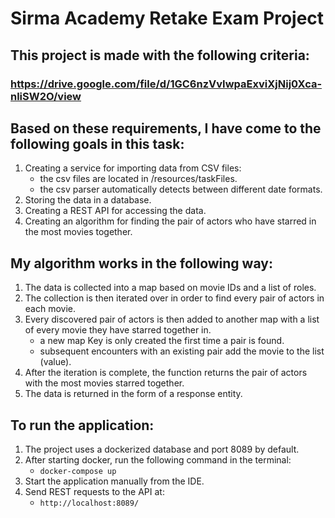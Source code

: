 # Sirma Academy Retake Exam Project

## This project is made with the following criteria:
### https://drive.google.com/file/d/1GC6nzVvIwpaExviXjNij0Xca-nliSW2O/view

## Based on these requirements, I have come to the following goals in this task:

1. Creating a service for importing data from CSV files:
   - the csv files are located in /resources/taskFiles.
   - the csv parser automatically detects between different date formats.
2. Storing the data in a database.
3. Creating a REST API for accessing the data.
4. Creating an algorithm for finding the pair of actors who have starred in the most movies together.

## My algorithm works in the following way:

1. The data is collected into a map based on movie IDs and a list of roles.
2. The collection is then iterated over in order to find every pair of actors in each movie.
3. Every discovered pair of actors is then added to another map with a list of every movie they have starred together in.
    - a new map Key is only created the first time a pair is found.
    - subsequent encounters with an existing pair add the movie to the list (value).
4. After the iteration is complete, the function returns the pair of actors with the most movies starred together.
5. The data is returned in the form of a response entity.

## To run the application:

1. The project uses a dockerized database and port 8089 by default. 
2. After starting docker, run the following command in the terminal:
   - ``docker-compose up``
3. Start the application manually from the IDE.
4. Send REST requests to the API at:
   - ``http://localhost:8089/``
